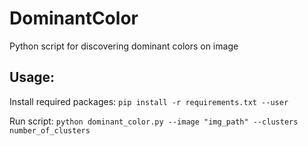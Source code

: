 # DominantColor
Python script for discovering dominant colors on image

## Usage:
Install required packages:
`pip install -r requirements.txt --user`

Run script:
`python dominant_color.py --image "img_path" --clusters number_of_clusters`
